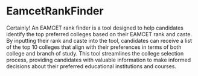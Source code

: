# EamcetRankFinder
Certainly! An EAMCET rank finder is a tool designed to help candidates identify the top preferred colleges based on their EAMCET rank and caste. By inputting their rank and caste into the tool, candidates can receive a list of the top 10 colleges that align with their preferences in terms of both college and branch of study. This tool streamlines the college selection process, providing candidates with valuable information to make informed decisions about their preferred educational institutions and courses.





